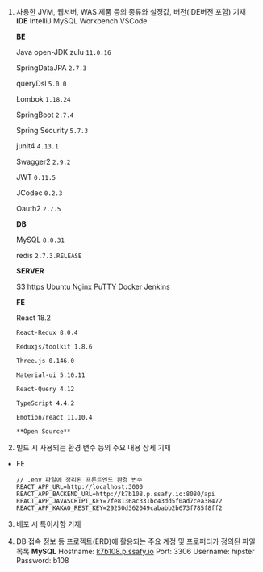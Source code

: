 1. 사용한 JVM, 웹서버, WAS 제품 등의 종류와 설정값, 버전(IDE버전 포함) 기재 **IDE** IntelliJ MySQL Workbench VSCode

   **BE** 

   Java open-JDK zulu `11.0.16` 

   SpringDataJPA `2.7.3` 

   queryDsl `5.0.0`

   Lombok `1.18.24` 

   SpringBoot `2.7.4` 

   Spring Security `5.7.3` 

   junit4 `4.13.1` 

   Swagger2 `2.9.2`

   JWT `0.11.5`

   JCodec `0.2.3` 

   Oauth2 `2.7.5`

   **DB** 

   MySQL `8.0.31`

   redis `2.7.3.RELEASE`

   **SERVER** 

   S3 https Ubuntu Nginx PuTTY Docker Jenkins

   **FE** 

   React 18.2

   ```
   React-Redux 8.0.4
   
   Reduxjs/toolkit 1.8.6
   
   Three.js 0.146.0
   
   Material-ui 5.10.11
   
   React-Query 4.12
   
   TypeScript 4.4.2
   
   Emotion/react 11.10.4
   
   **Open Source**
   ```

2. 빌드 시 사용되는 환경 변수 등의 주요 내용 상세 기재

- FE

  ```
  // .env 파일에 정리된 프론트엔드 환경 변수
  REACT_APP_URL=http://localhost:3000
  REACT_APP_BACKEND_URL=http://k7b108.p.ssafy.io:8080/api
  REACT_APP_JAVASCRIPT_KEY=7fe8136ac331bc43dd5f0ad7cea38472
  REACT_APP_KAKAO_REST_KEY=29250d362049cababb2b673f785f8ff2
  ```

3. 배포 시 특이사항 기재

4. DB 접속 정보 등 프로젝트(ERD)에 활용되는 주요 계정 및 프로퍼티가 정의된 파일 목록
   **MySQL**
   Hostname: [k7b108.p.ssafy.io](http://k7b108.p.ssafy.io/)
   Port: 3306
   Username: hipster
   Password: b108